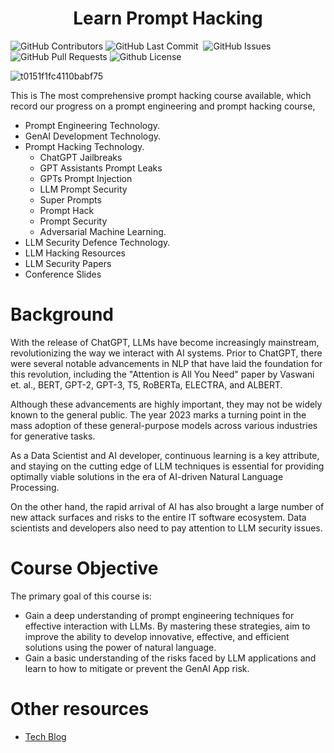 <p align="center">

<h1 align="center">Learn Prompt Hacking</h1>

<p align="center">
<p>
<img alt="GitHub Contributors" src="https://img.shields.io/github/contributors/TrustAI-laboratory/Learn-Prompt-Hacking" />
<img alt="GitHub Last Commit" src="https://img.shields.io/github/last-commit/TrustAI-laboratory/Learn-Prompt-Hacking" />
<img alt="" src="https://img.shields.io/github/repo-size/TrustAI-laboratory/Learn-Prompt-Hacking" />
<!--<img alt="Downloads" src="https://static.pepy.tech/badge/Learn-Prompt-Hacking" />-->
<img alt="GitHub Issues" src="https://img.shields.io/github/issues/TrustAI-laboratory/Learn-Prompt-Hacking" />
<img alt="GitHub Pull Requests" src="https://img.shields.io/github/issues-pr/TrustAI-laboratory/Learn-Prompt-Hacking" />
<img alt="Github License" src="https://img.shields.io/github/license/TrustAI-laboratory/Learn-Prompt-Hacking" />
</p>

![t0151f1fc4110babf75](https://github.com/user-attachments/assets/9a6eb026-82b5-40ae-adff-2d61147e22b1)

This is The most comprehensive prompt hacking course available, which record our progress on a prompt engineering and prompt hacking course,
- Prompt Engineering Technology.
- GenAI Development Technology.
- Prompt Hacking Technology.
  - ChatGPT Jailbreaks
  - GPT Assistants Prompt Leaks
  - GPTs Prompt Injection
  - LLM Prompt Security
  - Super Prompts
  - Prompt Hack
  - Prompt Security
  - Adversarial Machine Learning.
- LLM Security Defence Technology.
- LLM Hacking Resources
- LLM Security Papers
- Conference Slides


# Background
With the release of ChatGPT, LLMs have become increasingly mainstream, revolutionizing the way we interact with AI systems. Prior to ChatGPT, there were several notable advancements in NLP that have laid the foundation for this revolution, including the "Attention is All You Need" paper by Vaswani et. al., BERT, GPT-2, GPT-3, T5, RoBERTa, ELECTRA, and ALBERT. 

Although these advancements are highly important, they may not be widely known to the general public. The year 2023 marks a turning point in the mass adoption of these general-purpose models across various industries for generative tasks. 

As a Data Scientist and AI developer, continuous learning is a key attribute, and staying on the cutting edge of LLM techniques is essential for providing optimally viable solutions in the era of AI-driven Natural Language Processing.

On the other hand, the rapid arrival of AI has also brought a large number of new attack surfaces and risks to the entire IT software ecosystem. Data scientists and developers also need to pay attention to LLM security issues.


# Course Objective
The primary goal of this course is:
* Gain a deep understanding of prompt engineering techniques for effective interaction with LLMs. By mastering these strategies, aim to improve the ability to develop innovative, effective, and efficient solutions using the power of natural language.
* Gain a basic understanding of the risks faced by LLM applications and learn to how to mitigate or prevent the GenAI App risk.

# Other resources
* [Tech Blog](https://securaize.substack.com/)
